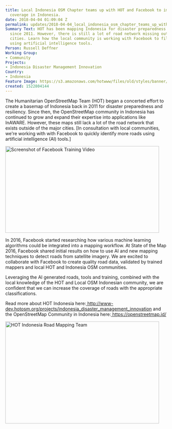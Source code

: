 ```yaml
---
title: Local Indonesia OSM Chapter teams up with HOT and Facebook to improve road
  coverage in Indonesia.
date: 2018-04-04 01:09:04 Z
permalink: updates/2018-04-04_local_indonesia_osm_chapter_teams_up_with_hot_and_facebook_to_improve_road
Summary Text: HOT has been mapping Indonesia for disaster preparedness and resiliency
  since 2011. However, there is still a lot of road network missing outside the major
  cities. Learn how the local community is working with Facebook to fill in the gaps
  using artificial intelligence tools.
Person: Russell Deffner
Working Group:
- Community
Projects:
- Indonesia Disaster Management Innovation
Country:
- Indonesia
Feature Image: https://s3.amazonaws.com/hotwww/files/old/styles/banner/public/RoadMasks.png
created: 1522804144
---
```


The Humanitarian OpenStreetMap Team (HOT) began a concerted effort to create a basemap of Indonesia back in 2011 for disaster preparedness and resiliency. Since then, the OpenStreetMap community in Indonesia has continued to grow and expand their expertise into applications like InAWARE. However, these maps still lack a lot of the road network that exists outside of the major cities. [In consultation with local communities, we're working with with Facebook to quickly identify more roads using artificial intelligence (AI) tools.]

<img class="image-large" title="Road Masks" src="https://s3.amazonaws.com/hotwww/files/old/styles/large/public/RoadMasks.png?itok=3553RzYH" alt="Screenshot of Facebook Training Video" style="width:480px;height:271px;">

In 2016, Facebook started researching how various machine learning algorithms could be integrated into a mapping workflow. At State of the Map 2016, Facebook shared initial results on how to use AI and new mapping techniques to detect roads from satellite imagery. We are excited to collaborate with Facebook to create quality road data, validated by trained mappers and local HOT and Indonesia OSM communities.

Leveraging the AI generated roads, tools and training, combined with the local knowledge of the HOT and Local OSM Indonesian community, we are confident that we can increase the coverage of roads with the appropriate classifications.

Read more about HOT Indonesia here:<a href="http://www.hotosm.org/projects/indonesia_disaster_management_innovation"> http://www-dev.hotosm.org/projects/indonesia_disaster_management_innovation</a> and the OpenStreetMap Community in Indonesia here:<a href="https://openstreetmap.id/"> https://openstreetmap.id/</a>

<img class="image-large" title="Indonesia Team" src="https://s3.amazonaws.com/hotwww/files/old/styles/large/public/IDTeam.jpg?itok=f8N438A5" alt="HOT Indonesia Road Mapping Team" style="width:480px;height:319px;">
